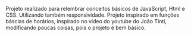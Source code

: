 Projeto realizado para relembrar conceitos básicos de JavaScript, Html e CSS. 
Utilizando também responsividade. 
Projeto inspirado em funções báscias de horários, inspirado no video do youtube do João Tinti, modificando poucas coisas, pois o projeto é bem básico.
